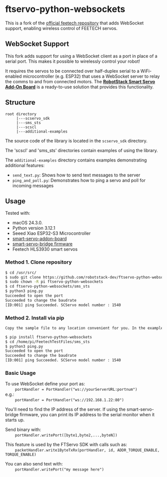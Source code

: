 # ftservo-python-websockets

This is a fork of the [official feetech repository](https://github.com/ftservo/FTServo_Python) that adds WebSocket support, enabling wireless control of FEETECH servos.

## WebSocket Support

This fork adds support for using a WebSocket client as a port in place of a serial port. This makes it possible to wirelessly control your robot!

It requires the servos to be connected over half-duplex serial to a WiFi-enabled microcontroller (e.g. ESP32) that uses a WebSocket server to relay the comms to and from connected motors. The **[RobotStack Smart Servo Add-On Board](https://www.tindie.com/products/robotstack/smart-servo-addon-board/)** is a ready-to-use solution that provides this functionality.

## Structure

```
root directory
     |---scservo_sdk
     |---sms_sts
     |---scscl
     |---additional-examples
```

The source code of the library is located in the `scservo_sdk` directory.

The 'scscl' and 'sms_sts' directories contain examples of using the library.

The `additional-examples` directory contains examples demonstrating additional features:

- `send_text.py`: Shows how to send text messages to the server
- `ping_and_poll.py`: Demonstrates how to ping a servo and poll for incoming messages

## Usage

Tested with:

- macOS 24.3.0.
- Python version 3.12.1
- Seeed Xiao ESP32-S3 Microcontroller
- [smart-servo-addon-board](https://github.com/robotstack-dev/smart-servo-addon-board)
- [smart-servo-bridge firmware](https://github.com/robotstack-dev/smart-servo-bridge)
- Feetech HLS3930 smart servos

### Method 1. Clone repository

```bash
$ cd /usr/src/
$ sudo git clone https://github.com/robotstack-dev/ftservo-python-websockets.git
$ sudo chown -R pi ftservo-python-websockets
$ cd ftservo-python-websockets/sms_sts
$ python3 ping.py
Succeeded to open the port
Succeeded to change the baudrate
[ID:001] ping Succeeded. SCServo model number : 1540
```

### Method 2. Install via pip

```bash
Copy the sample file to any location convenient for you. In the example I use '/home/pi/FeetechTestFiles'

$ pip install ftservo-python-websockets
$ cd /home/pi/FeetechTestFiles/sms_sts
$ python3 ping.py
Succeeded to open the port
Succeeded to change the baudrate
[ID:001] ping Succeeded. SCServo model number : 1540
```

### Basic Usage

To use WebSocket define your port as:\
&nbsp; &nbsp; &nbsp; &nbsp; `portHandler = PortHandler("ws://yourServerURL:portnum")`\
e.g.:\
&nbsp; &nbsp; &nbsp; &nbsp; `portHandler = PortHandler("ws://192.168.1.22:80")`

You'll need to find the IP address of the server. If using the smart-servo-bridge firmware, you can print its IP address to the serial monitor when it starts up.

Send binary with:\
&nbsp; &nbsp; &nbsp; &nbsp; `portHandler.writePort([byte1,byte2,...,byteN])`

This feature is used by the FTServo SDK with calls such as:\
&nbsp; &nbsp; &nbsp; &nbsp; `packetHandler.write1ByteTxRx(portHandler, id, ADDR_TORQUE_ENABLE, TORQUE_ENABLE)`

You can also send text with:\
&nbsp; &nbsp; &nbsp; &nbsp; `portHandler.writePort("my message here")`
